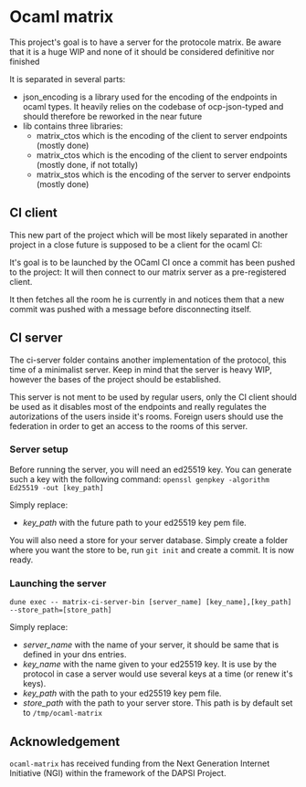 # Ocaml matrix

This project's goal is to have a server for the protocole matrix.
Be aware that it is a huge WIP and none of it should be considered definitive
nor finished

It is separated in several parts:
- json_encoding is a library used for the encoding of the endpoints in ocaml
  types. It heavily relies on the codebase of ocp-json-typed and should
  therefore be reworked in the near future
- lib contains three libraries:
  - matrix_ctos which is the encoding of the client to server endpoints (mostly
    done)
  - matrix_ctos which is the encoding of the client to server endpoints (mostly
    done, if not totally)
  - matrix_stos which is the encoding of the server to server endpoints (mostly
    done)

## CI client
This new part of the project which will be most likely separated in another
project in a close future is supposed to be a client for the ocaml CI:

It's goal is to be launched by the OCaml CI once a commit has been pushed to
the project: It will then connect to our matrix server as a pre-registered
client.

It then fetches all the room he is currently in and notices them that a new
commit was pushed with a message before disconnecting itself.

## CI server
The ci-server folder contains another implementation of the protocol, this time
of a minimalist server. Keep in mind that the server is heavy WIP, however the
bases of the project should be established.

This server is not ment to be used by regular users, only the CI client should
be used as it disables most of the endpoints and really regulates the
autorizations of the users inside it's rooms. Foreign users should use the
federation in order to get an access to the rooms of this server.

### Server setup

Before running the server, you will need an ed25519 key. You can generate such a
key with the following command:
```openssl genpkey -algorithm Ed25519 -out [key_path]```

Simply replace:
  - *key_path* with the future path to your ed25519 key pem file.

You will also need a store for your server database. Simply create a folder
where you want the store to be, run `git init` and create a commit. It is now
ready.

### Launching the server

```dune exec -- matrix-ci-server-bin [server_name] [key_name],[key_path] --store_path=[store_path]```

Simply replace:
  - *server_name* with the name of your server, it should be same that is
    defined in your dns entries.
  - *key_name* with the name given to your ed25519 key. It is use by the
    protocol in case a server would use several keys at a time (or renew it's
    keys).
  - *key_path* with the path to your ed25519 key pem file.
  - *store_path* with the path to your server store. This path is by default set
    to `/tmp/ocaml-matrix`

## Acknowledgement

`ocaml-matrix` has received funding from the Next Generation Internet Initiative (NGI) within the framework of the DAPSI Project.
